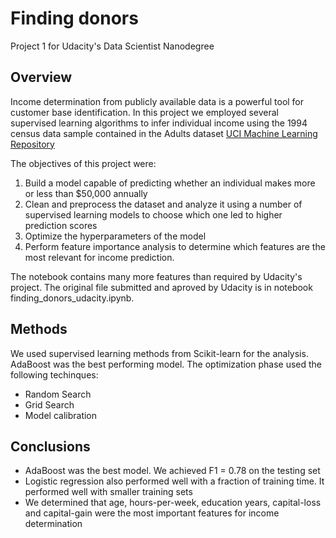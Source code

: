 # Finding donors 

Project 1 for Udacity's Data Scientist Nanodegree

## Overview

Income determination from publicly available data 
is a powerful tool 
for customer base identification. In this project we 
employed several supervised learning algorithms to infer 
individual income using the 1994 census data sample 
contained in the Adults dataset 
[UCI Machine Learning Repository](https://archive.ics.uci.edu/ml/datasets/Census+Income) 

The objectives of this project were:

1. Build a model capable of predicting whether an 
individual makes more or less than $50,000 annually
2. Clean and preprocess the dataset and analyze it using 
a number of supervised learning models to choose 
which one led to higher prediction scores
3. Optimize the hyperparameters of the model
4. Perform feature importance analysis to determine 
which features are the most relevant for income 
prediction.  

The notebook contains many more features than required
by Udacity's project. The original file submitted and
aproved by Udacity
is in notebook finding_donors_udacity.ipynb.

## Methods

We used supervised learning methods from Scikit-learn
for the analysis. AdaBoost was the best performing model.
The optimization phase used the following techinques:

- Random Search
- Grid Search
- Model calibration

## Conclusions

- AdaBoost was the best model. We achieved F1 = 0.78 on
the testing set
- Logistic regression also performed well with a fraction
of training time. It performed well with smaller training
sets
- We determined that age, hours-per-week, education years,
capital-loss and capital-gain were the most important
features for income determination
